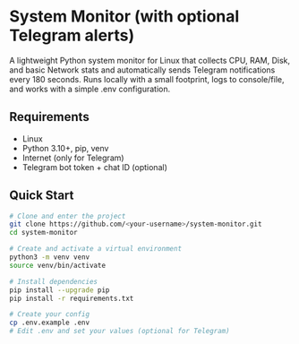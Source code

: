 
# System Monitor (with optional Telegram alerts)

A lightweight Python system monitor for Linux that collects CPU, RAM, Disk, and basic Network stats and automatically sends Telegram notifications every 180 seconds. Runs locally with a small footprint, logs to console/file, and works with a simple .env configuration.




## Requirements

- Linux
- Python 3.10+, pip, venv
- Internet (only for Telegram)
- Telegram bot token + chat ID (optional)
## Quick Start

``` bash
# Clone and enter the project
git clone https://github.com/<your-username>/system-monitor.git
cd system-monitor

# Create and activate a virtual environment
python3 -m venv venv
source venv/bin/activate

# Install dependencies
pip install --upgrade pip
pip install -r requirements.txt

# Create your config
cp .env.example .env
# Edit .env and set your values (optional for Telegram)
```

